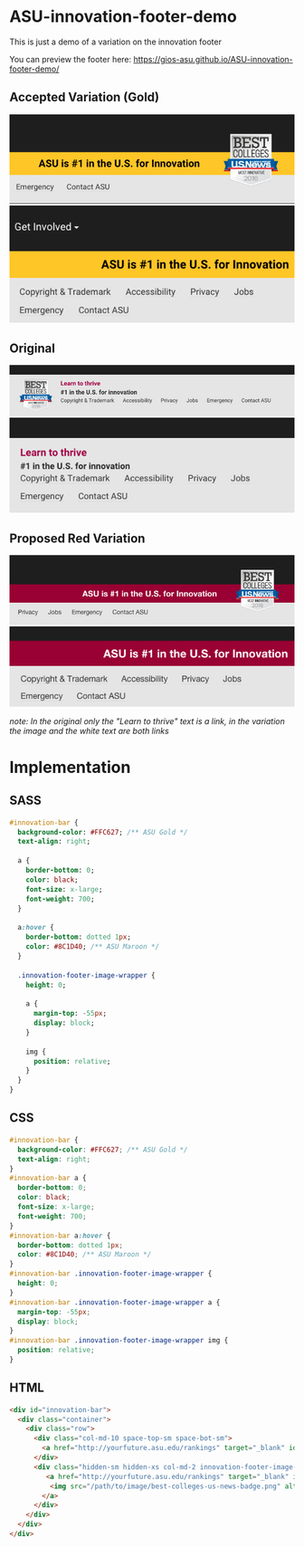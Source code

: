 # ASU-innovation-footer-demo
This is just a demo of a variation on the innovation footer

You can preview the footer here: https://gios-asu.github.io/ASU-innovation-footer-demo/

## Accepted Variation (Gold)
![Image of variation Desktop](./screenshots/accepted-variation-desktop.png)
![Image of variation Mobile](./screenshots/accepted-variation-mobile.png)

## Original
![Image of original Desktop](./screenshots/original-desktop.png)
![Image of original Desktop](./screenshots/original-mobile.png)

## Proposed Red Variation
![Image of variation Desktop](./screenshots/variation-desktop.png)
![Image of variation Mobile](./screenshots/variation-mobile.png)

*note: In the original only the "Learn to thrive" text is a link, in the variation the image and the white text are both links*


# Implementation
## SASS
```sass
#innovation-bar {
  background-color: #FFC627; /** ASU Gold */
  text-align: right;

  a {
    border-bottom: 0;
    color: black;
    font-size: x-large;
    font-weight: 700;
  }

  a:hover {
    border-bottom: dotted 1px;
    color: #8C1D40; /** ASU Maroon */
  }

  .innovation-footer-image-wrapper {
    height: 0;

    a {
      margin-top: -55px; 
      display: block;
    }

    img { 
      position: relative;
    }
  }
}
```

## CSS
```css
#innovation-bar {
  background-color: #FFC627; /** ASU Gold */
  text-align: right;
}
#innovation-bar a {
  border-bottom: 0;
  color: black;
  font-size: x-large;
  font-weight: 700;
}
#innovation-bar a:hover {
  border-bottom: dotted 1px;
  color: #8C1D40; /** ASU Maroon */
}
#innovation-bar .innovation-footer-image-wrapper {
  height: 0;
}
#innovation-bar .innovation-footer-image-wrapper a {
  margin-top: -55px; 
  display: block;
}
#innovation-bar .innovation-footer-image-wrapper img { 
  position: relative;
}
```


## HTML
```html
<div id="innovation-bar">
  <div class="container">
    <div class="row">
      <div class="col-md-10 space-top-sm space-bot-sm">
        <a href="http://yourfuture.asu.edu/rankings" target="_blank" id="asu-is-number-1-for-innovation">ASU is #1 in the U.S. for Innovation</a>
      </div>
      <div class="hidden-sm hidden-xs col-md-2 innovation-footer-image-wrapper">
         <a href="http://yourfuture.asu.edu/rankings" target="_blank" id="best-colleges-us-news-bage-icon">
          <img src="/path/to/image/best-colleges-us-news-badge.png" alt="Best Colleges U.S. News Most Innovative 2016">
        </a>
      </div>
    </div>
  </div>
</div>
```
